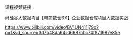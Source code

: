 课程视频链接：

尚硅谷大数据项目【电商数仓6.0】企业数据仓库项目大数据实战

https://www.bilibili.com/video/BV1UN411j79o?p=1&vd_source=3d7b48da64cd6887cbc74f87d987e85e
